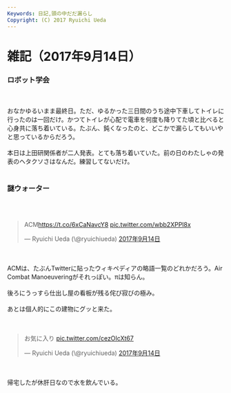 ```yaml
---
Keywords: 日記,頭の中だだ漏らし
Copyright: (C) 2017 Ryuichi Ueda
---
```


# 雑記（2017年9月14日）
<h3>ロボット学会</h3><br />
<br />
おなかゆるいまま最終日。ただ、ゆるかった三日間のうち途中下車してトイレに行ったのは一回だけ。かつてトイレが心配で電車を何度も降りてた頃と比べると心身共に落ち着いている。たぶん、鈍くなったのと、どこかで漏らしてもいいやと思っているからだろう。<br />
<br />
本日は上田研関係者が二人発表。とても落ち着いていた。前の日のわたしゃの発表のヘタクソさはなんだ。練習してないだけ。<br />
<br />
<h3>謎ウォーター</h3><br />
<br />
<blockquote class="twitter-tweet" data-lang="ja"><p lang="und" dir="ltr">ACM<a href="https://t.co/6xCaNavcY8">https://t.co/6xCaNavcY8</a> <a href="https://t.co/wbb2XPPl8x">pic.twitter.com/wbb2XPPl8x</a></p>&mdash; Ryuichi Ueda (\@ryuichiueda) <a href="https://twitter.com/ryuichiueda/status/908263962034135040">2017年9月14日</a></blockquote> <script async src="//platform.twitter.com/widgets.js" charset="utf-8"></script><br />
<br />
ACMは、たぶんTwitterに貼ったウィキペディアの略語一覧のどれかだろう。Air Combat Manoeuveringがそれっぽい。πは知らん。<br />
<br />
 後ろにうっすら仕出し屋の看板が残る侘び寂びの極み。<br />
<br />
あとは個人的にこの建物にグッと来た。<br />
<br />
<br />
<blockquote class="twitter-tweet" data-lang="ja"><p lang="ja" dir="ltr">お気に入り <a href="https://t.co/cezOIcXt67">pic.twitter.com/cezOIcXt67</a></p>&mdash; Ryuichi Ueda (\@ryuichiueda) <a href="https://twitter.com/ryuichiueda/status/908274482908880896">2017年9月14日</a></blockquote> <script async src="//platform.twitter.com/widgets.js" charset="utf-8"></script><br />
<br />
帰宅したが休肝日なので水を飲んでいる。
